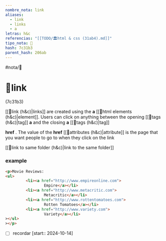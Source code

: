 ```yaml
---
nombre_nota: link
aliases:
  - link
  - links
  - a
letras: h&c
referencias: "[[TODO/🏛️html & css (31ab4).md]]"
tipo_nota: 📑
hash: 7c31b3
parent_hash: 206ab
---
```


#nota/📑

# 📑link
<div class="hash">(7c31b3)</div>


[[📑link (h&c)|links]] are created using the __a__ [[📑html elements (h&c)|element]]. Users can click on anything between the opening [[📑tags (h&c)|tag]] __a__ and the closing __a__  [[📑tags (h&c)|tag]]

__href__ . The value of the __href__ [[📑attributes (h&c)|attribute]] is the page that you want people to go to when they click on the link


[[📑link to same folder (h&c)|link to the same folder]]



### example 
```html
<p>Movie Reviews:
<ul>
		 <li><a href="http://www.empireonline.com">
				 Empire</a></li>
		 <li><a href="http://www.metacritic.com">
				 Metacritic</a></li>
		 <li><a href="http://www.rottentomatoes.com">
				 Rotten Tomatoes</a></li>
		 <li><a href="http://www.variety.com">
				 Variety</a></li>
></ul>
></p>
```

- [ ] recordar  [start:: 2024-10-14]
